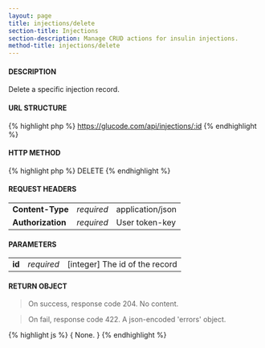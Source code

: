 ```yaml
---
layout: page
title: injections/delete
section-title: Injections
section-description: Manage CRUD actions for insulin injections.
method-title: injections/delete
---
```


#### DESCRIPTION
<p class="message">Delete a specific injection record.</p>

#### URL STRUCTURE
{% highlight php %}
https://glucode.com/api/injections/:id
{% endhighlight %}

#### HTTP METHOD
{% highlight php %}
DELETE
{% endhighlight %}

#### REQUEST HEADERS
<table>
  <tbody>
    <tr>
      <td><strong>Content-Type</strong></td>
      <td><em>required</em></td>
      <td>application/json</td>
    </tr>
    <tr>
      <td><strong>Authorization</strong></td>
      <td><em>required</em></td>
      <td>User token-key</td>
    </tr>
  </tbody>
</table>

#### PARAMETERS
<table>
  <tbody>
    <tr>
      <td><strong>id</strong></td>
      <td><em>required</em></td>
      <td>[integer] The id of the record</td>
    </tr>
  </tbody>
</table>

#### RETURN OBJECT
>On success, response code 204. No content.

>On fail, response code 422. A json-encoded 'errors' object.

{% highlight js %}
{
  None.
}
{% endhighlight %}
